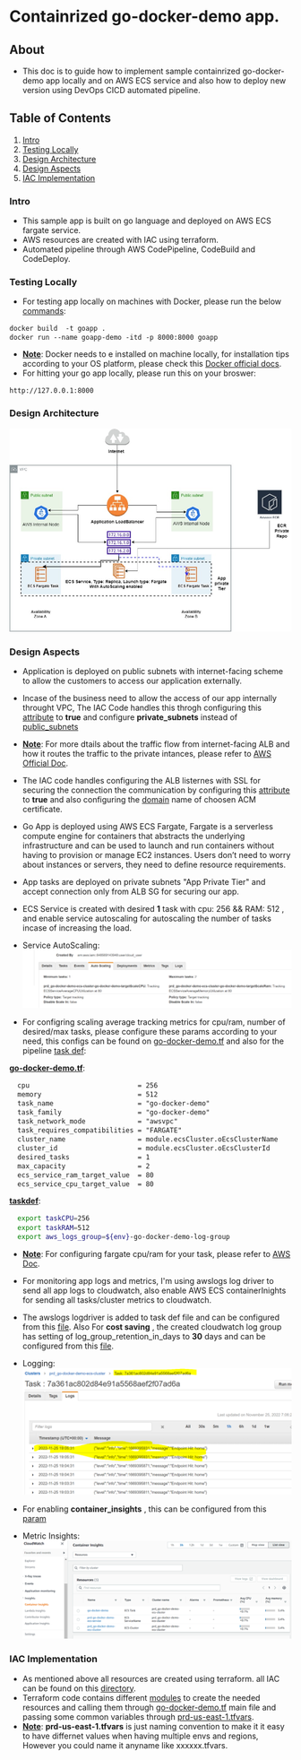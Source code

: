 # Containrized go-docker-demo app.
## About

- This doc is to guide how to implement sample containrized go-docker-demo app locally and on AWS ECS service and also how to deploy new version using DevOps CICD automated pipeline.

## Table of Contents

1. [Intro](#Intro)
2. [Testing Locally](#Testing-Locally)
3. [Design Architecture](#Design-Architecture)
4. [Design Aspects](#Design-Aspects)
5. [IAC Implementation](#IAC-Implementation)

### Intro

- This sample app is built on go language and deployed on AWS ECS fargate service.
- AWS resources are created with IAC using terraform.
- Automated pipeline through AWS CodePipeline, CodeBuild and CodeDeploy.

### Testing Locally

- For testing app locally on machines with Docker, please run the below <ins>commands</ins>: 
```
docker build  -t goapp .
docker run --name goapp-demo -itd -p 8000:8000 goapp
```
- <ins>**Note**</ins>: Docker needs to e installed on machine locally, for installation tips according to your OS platform, please check this [Docker official docs](https://docs.docker.com/engine/install/).
- For hitting your go app locally, please run this on your broswer:
```
http://127.0.0.1:8000
```
### Design Architecture

![Design Architecture:](./images/design.jpg)

### Design Aspects

- Application is deployed on public subnets with internet-facing scheme to allow the customers to access our application externally.

- Incase of the business need to allow the access of our app internally throught VPC, The IAC Code handles this throgh configuring this [attribute](https://github.com/MIna-Maher/sample-go-ecs-tf-codePipeline/blob/b595c97dea2ce4cfb4b6697026a022f8c97d0a29/iac/go-docker-demo.tf#L50) to **true** and configure **private_subnets** instead of [public_subnets](https://github.com/MIna-Maher/sample-go-ecs-tf-codePipeline/blob/b595c97dea2ce4cfb4b6697026a022f8c97d0a29/iac/go-docker-demo.tf#L91)

- <ins>**Note**</ins>: For more dtails about the traffic flow from internet-facing ALB and how it routes the traffic to the private intances, please refer to [AWS Official Doc](https://docs.aws.amazon.com/prescriptive-guidance/latest/load-balancer-stickiness/subnets-routing.html).

- The IAC code handles configuring the ALB listernes with SSL for securing the connection the communication by configuring this [attribute](https://github.com/MIna-Maher/sample-go-ecs-tf-codePipeline/blob/0e04eab3d080c6e0259fea5cb868cdd8fefc7336/iac/go-docker-demo.tf#L49) to **true** and also configuring the [domain](https://github.com/MIna-Maher/sample-go-ecs-tf-codePipeline/blob/0e04eab3d080c6e0259fea5cb868cdd8fefc7336/iac/go-docker-demo.tf#L53) name of choosen ACM certificate.

- Go App is deployed using AWS ECS Fargate, Fargate is a serverless compute engine for containers that abstracts the underlying infrastructure and can be used to launch and run containers without having to provision or manage EC2 instances. Users don’t need to worry about instances or servers, they need to define resource requirements.

- App tasks are deployed on private subnets "App Private Tier" and accept connection only from ALB SG for securing our app.

- ECS Service is created with desired **1** task with cpu: 256 && RAM: 512 , and enable service autoscaling for autoscaling the number of tasks incase of increasing the load.
- Service AutoScaling: ![Service Autoscaling](./images/scale.jpeg)

- For configring scaling average tracking metrics for cpu/ram, number of desired/max tasks, please configure these params according to your need, this configs can be found on [go-docker-demo.tf](./iac/go-docker-demo.tf) and also for the pipeline [task def](./pipeLineScripts/postBuild.sh):

 <ins>**go-docker-demo.tf**</ins>:

```
  cpu                           = 256
  memory                        = 512
  task_name                     = "go-docker-demo"
  task_family                   = "go-docker-demo"
  task_network_mode             = "awsvpc"
  task_requires_compatibilities = "FARGATE"
  cluster_name                  = module.ecsCluster.oEcsClusterName
  cluster_id                    = module.ecsCluster.oEcsClusterId
  desired_tasks                 = 1
  max_capacity                  = 2
  ecs_service_ram_target_value  = 80
  ecs_service_cpu_target_value  = 80
```
 <ins>**taskdef**</ins>:
```sh
  export taskCPU=256
  export taskRAM=512
  export aws_logs_group=${env}-go-docker-demo-log-group
```

- <ins>**Note**</ins>: For configuring fargate cpu/ram for your task, please refer to [AWS Doc](https://docs.aws.amazon.com/AmazonECS/latest/developerguide/AWS_Fargate.html).

- For monitoring app logs and metrics, I'm using awslogs log driver to send all app logs to cloudwatch, also enable AWS ECS containerInights for sending all tasks/cluster metrics to cloudwatch.

- The awslogs logdriver is added to task def file and can be configured from this [file](./pipeLineScripts/postBuild.sh). Also For **cost saving** , the created cloudwatch log group has setting of log_group_retention_in_days to **30** days and can be configured from this [file](https://github.com/MIna-Maher/sample-go-ecs-tf-codePipeline/blob/4cf1bfed0029fa676d3ad39fc7c601ffb3dd8e4b/iac/prd-us-east-1.tfvars#L7).

- Logging: ![logging](./images/logs.jpeg)
- For enabling **container_insights** , this can be configured from this [param](https://github.com/MIna-Maher/sample-go-ecs-tf-codePipeline/blob/4cf1bfed0029fa676d3ad39fc7c601ffb3dd8e4b/iac/prd-us-east-1.tfvars#L8)
- Metric Insights: ![metrics](./images/insights.jpeg)

### IAC Implementation

- As mentioned above all resources are created using terraform. all IAC can be found on this [directory](./iac/).
- Terraform code contains different [modules](./iac/modules/) to create the needed resources and calling them through [go-docker-demo.tf](./iac/go-docker-demo.tf) main file and passing some common variables through [prd-us-east-1.tfvars](./iac/prd-us-east-1.tfvars).
- <ins>**Note**</ins>: **prd-us-east-1.tfvars** is just naming convention to make it it easy to have differnet values when having multiple envs and regions, However you could name it anyname like xxxxxx.tfvars. 
